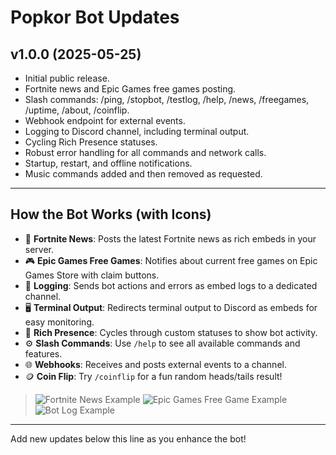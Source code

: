 # Popkor Bot Updates

## v1.0.0 (2025-05-25)
- Initial public release.
- Fortnite news and Epic Games free games posting.
- Slash commands: /ping, /stopbot, /testlog, /help, /news, /freegames, /uptime, /about, /coinflip.
- Webhook endpoint for external events.
- Logging to Discord channel, including terminal output.
- Cycling Rich Presence statuses.
- Robust error handling for all commands and network calls.
- Startup, restart, and offline notifications.
- Music commands added and then removed as requested.

---

## How the Bot Works (with Icons)

- 📰 **Fortnite News**: Posts the latest Fortnite news as rich embeds in your server.
- 🎮 **Epic Games Free Games**: Notifies about current free games on Epic Games Store with claim buttons.
- 📝 **Logging**: Sends bot actions and errors as embed logs to a dedicated channel.
- 🖥️ **Terminal Output**: Redirects terminal output to Discord as embeds for easy monitoring.
- 🔄 **Rich Presence**: Cycles through custom statuses to show bot activity.
- ⚙️ **Slash Commands**: Use `/help` to see all available commands and features.
- 🌐 **Webhooks**: Receives and posts external events to a channel.
- 🪙 **Coin Flip**: Try `/coinflip` for a fun random heads/tails result!

> ![Fortnite News Example](https://i.imgur.com/0y0y0y0.png)
> ![Epic Games Free Game Example](https://i.imgur.com/1x1x1x1.png)
> ![Bot Log Example](https://i.imgur.com/2z2z2z2.png)

---

Add new updates below this line as you enhance the bot!
